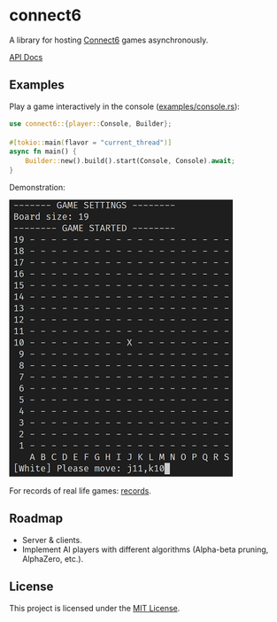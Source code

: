 # connect6

A library for hosting [Connect6] games asynchronously.

[API Docs](https://yescallop.cn/connect6/connect6)

[Connect6]: https://en.wikipedia.org/wiki/Connect6

## Examples

Play a game interactively in the console ([examples/console.rs](/examples/console.rs)):

```rust
use connect6::{player::Console, Builder};

#[tokio::main(flavor = "current_thread")]
async fn main() {
    Builder::new().build().start(Console, Console).await;
}
```

Demonstration:

![Demonstration](/assets//console.png)

For records of real life games: [records](/records).

## Roadmap

- Server & clients.
- Implement AI players with different algorithms (Alpha-beta pruning, AlphaZero, etc.).

## License

This project is licensed under the [MIT License](/LICENSE).
